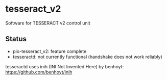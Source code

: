 # tesseract_v2
Software for TESSERACT v2 control unit

## Status
* pio-tesseract_v2: feature complete
* tesseractd: not currently functional (handshake does not work reliably)

tesseractd uses inih (INI Not Invented Here) by benhoyt: https://github.com/benhoyt/inih
